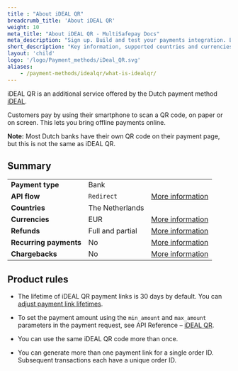 ```yaml
---
title : "About iDEAL QR"
breadcrumb_title: 'About iDEAL QR'
weight: 10
meta_title: "About iDEAL QR - MultiSafepay Docs"
meta_description: "Sign up. Build and test your payments integration. Explore our products and services. Use our API Reference, SDKs, and wrappers. Get support."
short_description: "Key information, supported countries and currencies, product rules"
layout: 'child'
logo: '/logo/Payment_methods/iDeal_QR.svg' 
aliases: 
    - /payment-methods/idealqr/what-is-idealqr/
---
```


iDEAL QR is an additional service offered by the Dutch payment method [iDEAL](/payments/methods/banks/ideal).
 
Customers pay by using their smartphone to scan a QR code, on paper or on screen. This lets you bring offline payments online. 

**Note:** Most Dutch banks have their own QR code on their payment page, but this is not the same as iDEAL QR.

## Summary

|   |   |   |
|---|---|---|
| **Payment type**   | Bank  | |
| **API flow**  | `Redirect` | [More information](/developer/api/difference-between-direct-and-redirect) |
| **Countries**  | The Netherlands  | |
| **Currencies**  | EUR | [More information](/faq/general/supported-currencies) | 
| **Refunds**  | Full and partial  | [More information](/payments/methods/banks/idealqr/user-guide/processing-refunds) | 
| **Recurring payments**  | No | [More information](/payments/about/recurring-payments/)  |
| **Chargebacks**  | No | [More information](/faq/chargebacks)  |

## Product rules

- The lifetime of iDEAL QR payment links is 30 days by default. You can [adjust payment link lifetimes](/developer/api/adjusting-payment-link-lifetimes/).

- To set the payment amount using the `min_amount` and `max_amount` parameters in the payment request, see API Reference&nbsp;–&nbsp;[iDEAL QR](/api/#ideal-qr).

- You can use the same iDEAL QR code more than once.

- You can generate more than one payment link for a single order ID. Subsequent transactions each have a unique order ID.